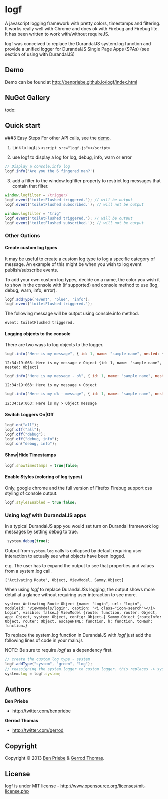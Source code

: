 # logf
A javascript logging framework with pretty colors, timestamps and filtering. 
It works really well with Chrome and does ok with Firebug and Firebug lite.
It has been written to work with/without requireJS.

logf was conceived to replace the DurandalJS system.log function and provide a unified logger for 
DurandalJS Single Page Apps (SPAs) (see section of using with DurandalJS)

## Demo
Demo can be found at http://benpriebe.github.io/logf/index.html

## NuGet Gallery
todo:

## Quick start

###3 Easy Steps
For other API calls, see the [demo]((http://benpriebe.github.io/logf/index.html)).

1. Link to logf.js `<script src="logf.js"></script>`

2. use logf to display a log for log, debug, info, warn or error

```javascript
// Display a console.info log
logf.info('Are you the 6 fingered man?')
```

3. add a filter to the window.logfilter property to restrict log messages that contain that filter.

```javascript
window.logfilter = /trigger/
logf.event('toiletFlushed triggered.'); // will be output
logf.event('toiletFlushed subscribed.'); // will not be output

window.logfilter = "trig"
logf.event('toiletFlushed triggered.'); // will be output
logf.event('toiletFlushed subscribed.'); // will not be output
```

### Other Options

#### Create custom log types

It may be useful to create a custom log type to log a specific category of message. 
An example of this might be when you wish to log event publish/subscribe events.

To add your own custom log types, decide on a name, the color you wish it to show in the console with (if supported) and
console method to use (log, debug, warn, info, error).

```javascript
logf.addType('event', 'blue', 'info');
logf.event('toiletFlushed triggered.');
```

The following message will be output using console.info method.

```event: toiletFlushed triggered.```

#### Logging objects to the console

There are two ways to log objects to the logger. 

```javascript
logf.info("Here is my message", { id: 1, name: "sample name", nested: {}});
```

```12:34:19:063: Here is my message > Object {id: 1, name: "sample name", nested: Object}```

```javascript
logf.info("Here is my message - o%", { id: 1, name: "sample name", nested: {}});
```

```12:34:19:063: Here is my message > Object```

```javascript
logf.info("Here is my o% - message", { id: 1, name: "sample name", nested: {}});
```

```12:34:19:063: Here is my > Object message```


#### Switch Loggers On|Off

```javascript
logf.on("all");
logf.off("all");
logf.off("debug");
logf.off("debug, info");
logf.on("debug, info");
```
	
#### Show|Hide Timestamps

```javascript
logf.showTimestamps = true|false;
```
	
#### Enable Styles (coloring of log types)

Only, google chrome and the full version of Firefox Firebug support css styling of console output. 

```javascript
logf.stylesEnabled = true|false;
```

### Using *logf* with DurandalJS apps

In a typical DurandalJS app you would set turn on Durandal framework log messages by setting debug to true.

```javascript
 system.debug(true);
```

Output from ```system.log``` calls is collapsed by default requiring user interaction to actually see what objects have been logged.

e.g. The user has to expand the output to see that properties and values from a system.log call.

```["Activating Route", Object, ViewModel, Sammy.Object]```

When using *logf* to replace DurandalJSs logging, the output shows more detail at a glance without requiring user
interaction to see more.

```
system: Activating Route Object {name: "Login", url: "login", moduleId: "viewmodels/login", caption: "<i class="icon-search"></i> Login", visible: false…} ViewModel {route: function, router: Object, app: Object, system: Object, config: Object…} Sammy.Object {routeInfo: Object, router: Object, escapeHTML: function, h: function, toHash: function…}
```  

To replace the system.log function in DurandalJS with *logf* just add the following lines of code in your main.js

NOTE: Be sure to require *logf* as a dependency first.

```javascript
// create the custom log type - system
logf.addType("system", "green", "log");
// reassigning the system.logger to custom logger. this replaces -> system.debug(true);
system.log = logf.system;
```

## Authors
**Ben Priebe**

+ http://twitter.com/benpriebe

**Gerrod Thomas**

+ http://twitter.com/gerrod


## Copyright
Copyright © 2013 [Ben Priebe](http://twitter.com/benpriebe) & [Gerrod Thomas](http://twitter.com/gerrod).

## License 
logf is under MIT license - http://www.opensource.org/licenses/mit-license.php




